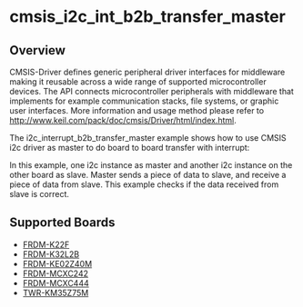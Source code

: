 # cmsis_i2c_int_b2b_transfer_master

## Overview
CMSIS-Driver defines generic peripheral driver interfaces for middleware making it reusable across a wide 
range of supported microcontroller devices. The API connects microcontroller peripherals with middleware 
that implements for example communication stacks, file systems, or graphic user interfaces. 
More information and usage method please refer to http://www.keil.com/pack/doc/cmsis/Driver/html/index.html.

The i2c_interrupt_b2b_transfer_master example shows how to use CMSIS i2c driver as master to do board to board transfer 
with interrupt:

In this example, one i2c instance as master and another i2c instance on the other board as slave. Master sends a 
piece of data to slave, and receive a piece of data from slave. This example checks if the data received from 
slave is correct.

## Supported Boards
- [FRDM-K22F](../../../../_boards/frdmk22f/cmsis_driver_examples/i2c/int_b2b_transfer/master/example_board_readme.md)
- [FRDM-K32L2B](../../../../_boards/frdmk32l2b/cmsis_driver_examples/i2c/int_b2b_transfer/master/example_board_readme.md)
- [FRDM-KE02Z40M](../../../../_boards/frdmke02z40m/cmsis_driver_examples/i2c/int_b2b_transfer/master/example_board_readme.md)
- [FRDM-MCXC242](../../../../_boards/frdmmcxc242/cmsis_driver_examples/i2c/int_b2b_transfer/master/example_board_readme.md)
- [FRDM-MCXC444](../../../../_boards/frdmmcxc444/cmsis_driver_examples/i2c/int_b2b_transfer/master/example_board_readme.md)
- [TWR-KM35Z75M](../../../../_boards/twrkm35z75m/cmsis_driver_examples/i2c/int_b2b_transfer/master/example_board_readme.md)
